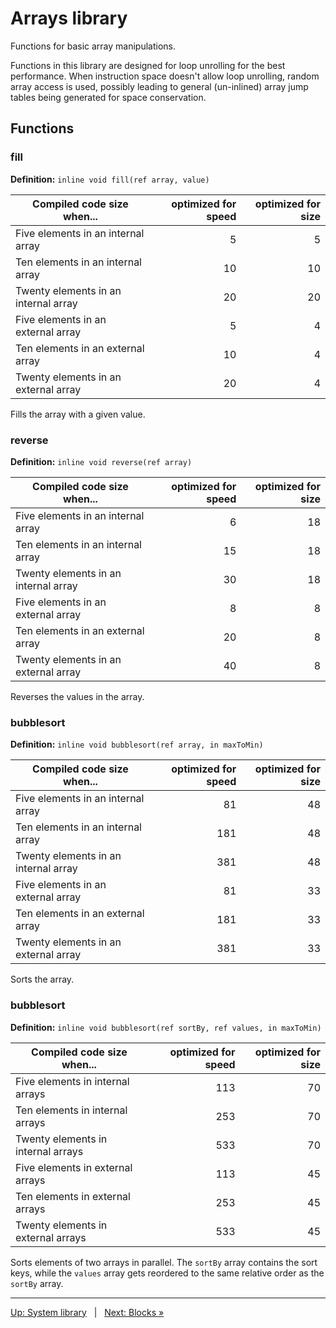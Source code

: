 # Arrays library

Functions for basic array manipulations.

Functions in this library are designed for loop unrolling for the best performance.
When instruction space doesn't allow loop unrolling, random array access is used,
possibly leading to general (un-inlined) array jump tables being generated for space conservation.

## Functions

### fill

**Definition:** `inline void fill(ref array, value)`

| Compiled code size when...     | optimized for speed | optimized for size |
|--------------------------------|--------------------:|-------------------:|
| Five elements in an internal array |                   5 |                  5 |
| Ten elements in an internal array |                  10 |                 10 |
| Twenty elements in an internal array |                  20 |                 20 |
| Five elements in an external array |                   5 |                  4 |
| Ten elements in an external array |                  10 |                  4 |
| Twenty elements in an external array |                  20 |                  4 |

Fills the array with a given value.


### reverse

**Definition:** `inline void reverse(ref array)`

| Compiled code size when...     | optimized for speed | optimized for size |
|--------------------------------|--------------------:|-------------------:|
| Five elements in an internal array |                   6 |                 18 |
| Ten elements in an internal array |                  15 |                 18 |
| Twenty elements in an internal array |                  30 |                 18 |
| Five elements in an external array |                   8 |                  8 |
| Ten elements in an external array |                  20 |                  8 |
| Twenty elements in an external array |                  40 |                  8 |

Reverses the values in the array.


### bubblesort

**Definition:** `inline void bubblesort(ref array, in maxToMin)`

| Compiled code size when...     | optimized for speed | optimized for size |
|--------------------------------|--------------------:|-------------------:|
| Five elements in an internal array |                  81 |                 48 |
| Ten elements in an internal array |                 181 |                 48 |
| Twenty elements in an internal array |                 381 |                 48 |
| Five elements in an external array |                  81 |                 33 |
| Ten elements in an external array |                 181 |                 33 |
| Twenty elements in an external array |                 381 |                 33 |

Sorts the array.


### bubblesort

**Definition:** `inline void bubblesort(ref sortBy, ref values, in maxToMin)`

| Compiled code size when...     | optimized for speed | optimized for size |
|--------------------------------|--------------------:|-------------------:|
| Five elements in internal arrays |                 113 |                 70 |
| Ten elements in internal arrays |                 253 |                 70 |
| Twenty elements in internal arrays |                 533 |                 70 |
| Five elements in external arrays |                 113 |                 45 |
| Ten elements in external arrays |                 253 |                 45 |
| Twenty elements in external arrays |                 533 |                 45 |

Sorts elements of two arrays in parallel. The `sortBy` array contains the sort keys, while the
`values` array gets reordered to the same relative order as the `sortBy` array.


---

[Up: System library](SYSTEM-LIBRARY.markdown) &nbsp; | &nbsp; [Next: Blocks »](SYSTEM-LIBRARY-BLOCKS.markdown)
